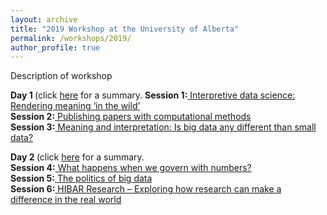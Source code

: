 ```yaml
---
layout: archive
title: "2019 Workshop at the University of Alberta"
permalink: /workshops/2019/
author_profile: true
---
```


Description of workshop

<b>Day 1 </b>(click [here](/workshops/2019/day1) for a summary.
<b>Session 1:</b>[ Interpretive data science: Rendering meaning ‘in the wild’](/workshops/2019/session1)  
<b>Session 2:</b>[ Publishing papers with computational methods](/workshops/2019/session2)  
<b>Session 3:</b>[ Meaning and interpretation: Is big data any different than small data?](/workshops/2019/session3)  
  
<b>Day 2 </b>(click [here](/workshops/2019/day2) for a summary.  
<b>Session 4:</b>[ What happens when we govern with numbers?](/workshops/2019/session4)  
<b>Session 5:</b>[ The politics of big data](/workshops/2019/session5)  
<b>Session 6:</b>[ HIBAR Research – Exploring how research can make a difference in the real world](/workshops/2019/session6)  

